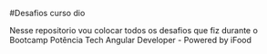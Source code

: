 #Desafios curso dio 

Nesse repositorio vou colocar todos os desafios que fiz durante o Bootcamp Potência Tech Angular Developer - Powered by iFood
